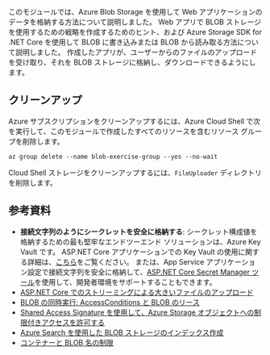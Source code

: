 このモジュールでは、Azure Blob Storage を使用して Web アプリケーションのデータを格納する方法について説明しました。 Web アプリで BLOB ストレージを使用するための戦略を作成するためのヒント、および Azure Storage SDK for .NET Core を使用して BLOB に書き込みまたは BLOB から読み取る方法について説明しました。 作成したアプリが、ユーザーからのファイルのアップロードを受け取り、それを BLOB ストレージに格納し、ダウンロードできるようにします。

## <a name="cleanup"></a>クリーンアップ
<!---TODO: Do we need to include cleanup for the free education tier?--->

Azure サブスクリプションをクリーンアップするには、Azure Cloud Shell で次を実行して、このモジュールで作成したすべてのリソースを含むリソース グループを削除します。

```console
az group delete --name blob-exercise-group --yes --no-wait
```

Cloud Shell ストレージをクリーンアップするには、`FileUploader` ディレクトリを削除します。

## <a name="further-reading"></a>参考資料

- **接続文字列のようにシークレットを安全に格納する**: シークレット構成値を格納するための最も堅牢なエンドツーエンド ソリューションは、Azure Key Vault です。 ASP.NET Core アプリケーションでの Key Vault の使用に関する詳細は、[こちら](https://docs.microsoft.com/aspnet/core/security/key-vault-configuration?view=aspnetcore-2.1&tabs=aspnetcore2x)をご覧ください。 または、App Service アプリケーション設定で接続文字列を安全に格納して、[ASP.NET Core Secret Manager ツール](https://docs.microsoft.com/aspnet/core/security/app-secrets?view=aspnetcore-2.1&tabs=windows)を使用して、開発者環境をサポートすることもできます。
- [ASP.NET Core でのストリーミングによる大きいファイルのアップロード](https://docs.microsoft.com/aspnet/core/mvc/models/file-uploads?view=aspnetcore-2.1#uploading-large-files-with-streaming)
- [BLOB の同時実行: AccessConditions と BLOB のリース](https://azure.microsoft.com/blog/managing-concurrency-in-microsoft-azure-storage-2/)
- [Shared Access Signature を使用して、Azure Storage オブジェクトへの制限付きアクセスを許可する](https://docs.microsoft.com/azure/storage/common/storage-dotnet-shared-access-signature-part-1)
- [Azure Search を使用した BLOB ストレージのインデックス作成](https://docs.microsoft.com/azure/search/search-howto-indexing-azure-blob-storage)
- [コンテナーと BLOB 名の制限](https://docs.microsoft.com/rest/api/storageservices/naming-and-referencing-containers--blobs--and-metadata#resource-names)